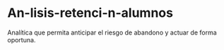 # An-lisis-retenci-n-alumnos
Analítica que permita anticipar el riesgo de abandono y actuar de forma oportuna.
